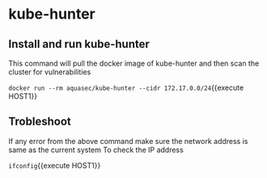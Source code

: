 # kube-hunter

## Install and run kube-hunter
This command will pull the docker image of kube-hunter and then scan the cluster for vulnerabilities

`docker run --rm aquasec/kube-hunter --cidr 172.17.0.0/24`{{execute HOST1}}

## Trobleshoot
If any error from the above command make sure the network address is same as the current system
To check the IP address

`ifconfig`{{execute HOST1}}